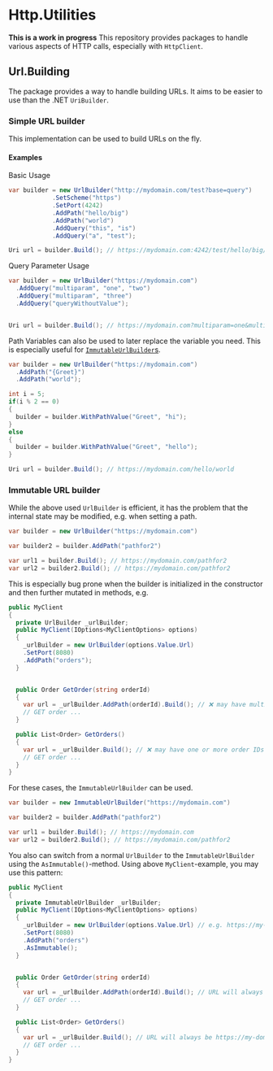 # Http.Utilities
**This is a work in progress**
This repository provides packages to handle various aspects of HTTP calls, especially with `HttpClient`.

## Url.Building
The package provides a way to handle building URLs.
It aims to be easier to use than the .NET `UriBuilder`.

### Simple URL builder
This implementation can be used to build URLs on the fly.

#### Examples
Basic Usage

```csharp
var builder = new UrlBuilder("http://mydomain.com/test?base=query")
            .SetScheme("https")
            .SetPort(4242)
            .AddPath("hello/big")
            .AddPath("world")
            .AddQuery("this", "is")
            .AddQuery("a", "test");

Uri url = builder.Build(); // https://mydomain.com:4242/test/hello/big/world?base=query&this=is&a=test
```
Query Parameter Usage
```csharp
var builder = new UrlBuilder("https://mydomain.com")
  .AddQuery("multiparam", "one", "two")
  .AddQuery("multiparam", "three")
  .AddQuery("queryWithoutValue");


Uri url = builder.Build(); // https://mydomain.com?multiparam=one&multiparam=two&multiparam=three&queryWithoutValue
```
Path Variables can also be used to later replace the variable you need. This is especially useful for [`ImmutableUrlBuilder`s](#immutable-url-builder).
```csharp
var builder = new UrlBuilder("https://mydomain.com")
  .AddPath("{Greet}")
  .AddPath("world");

int i = 5;
if(i % 2 == 0)
{
  builder = builder.WithPathValue("Greet", "hi");
}
else
{
  builder = builder.WithPathValue("Greet", "hello");
}

Uri url = builder.Build(); // https://mydomain.com/hello/world
```

### Immutable URL builder
While the above used `UrlBuilder` is efficient, it has the problem that the internal state may be modified, e.g. when setting a path.
```csharp
var builder = new UrlBuilder("https://mydomain.com")

var builder2 = builder.AddPath("pathfor2")

var url1 = builder.Build(); // https://mydomain.com/pathfor2
var url2 = builder2.Build(); // https://mydomain.com/pathfor2
```
This is especially bug prone when the builder is initialized in the constructor and then further mutated in methods, e.g.

```csharp
public MyClient
{
  private UrlBuilder _urlBuilder;
  public MyClient(IOptions<MyClientOptions> options)
  {
    _urlBuilder = new UrlBuilder(options.Value.Url)
    .SetPort(8080)
    .AddPath("orders");
  }


  public Order GetOrder(string orderId)
  {
    var url = _urlBuilder.AddPath(orderId).Build(); // ❌ may have multiple order ID paths when method called multiple times
    // GET order ...
  }

  public List<Order> GetOrders()
  {
    var url = _urlBuilder.Build(); // ❌ may have one or more order IDs added as path when GetOrder was called before
    // GET order ...
  }
}
```
For these cases, the `ImmutableUrlBuilder` can be used.
```csharp
var builder = new ImmutableUrlBuilder("https://mydomain.com")

var builder2 = builder.AddPath("pathfor2")

var url1 = builder.Build(); // https://mydomain.com
var url2 = builder2.Build(); // https://mydomain.com/pathfor2
```
You also can switch from a normal `UrlBuilder` to the `ImmutableUrlBuilder` using the `AsImmutable()`-method.
Using above `MyClient`-example, you may use this pattern:

```csharp
public MyClient
{
  private ImmutableUrlBuilder _urlBuilder;
  public MyClient(IOptions<MyClientOptions> options)
  {
    _urlBuilder = new UrlBuilder(options.Value.Url) // e.g. https://my-domain.com
    .SetPort(8080)
    .AddPath("orders")
    .AsImmutable();
  }


  public Order GetOrder(string orderId)
  {
    var url = _urlBuilder.AddPath(orderId).Build(); // URL will always be https://my-domain.com/orders/<orderId>
    // GET order ...
  }

  public List<Order> GetOrders()
  {
    var url = _urlBuilder.Build(); // URL will always be https://my-domain.com/orders
    // GET order ...
  }
}
```

